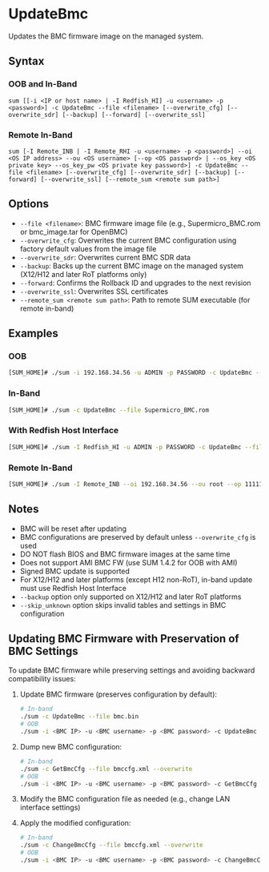# UpdateBmc

Updates the BMC firmware image on the managed system.

## Syntax

### OOB and In-Band
```
sum [[-i <IP or host name> | -I Redfish_HI] -u <username> -p <password>] -c UpdateBmc --file <filename> [--overwrite_cfg] [--overwrite_sdr] [--backup] [--forward] [--overwrite_ssl]
```

### Remote In-Band
```
sum [-I Remote_INB | -I Remote_RHI -u <username> -p <password>] --oi <OS IP address> --ou <OS username> [--op <OS password> | --os_key <OS private key> --os_key_pw <OS private key password>] -c UpdateBmc --file <filename> [--overwrite_cfg] [--overwrite_sdr] [--backup] [--forward] [--overwrite_ssl] [--remote_sum <remote sum path>]
```

## Options

- `--file <filename>`: BMC firmware image file (e.g., Supermicro_BMC.rom or bmc_image.tar for OpenBMC)
- `--overwrite_cfg`: Overwrites the current BMC configuration using factory default values from the image file
- `--overwrite_sdr`: Overwrites current BMC SDR data
- `--backup`: Backs up the current BMC image on the managed system (X12/H12 and later RoT platforms only)
- `--forward`: Confirms the Rollback ID and upgrades to the next revision
- `--overwrite_ssl`: Overwrites SSL certificates
- `--remote_sum <remote sum path>`: Path to remote SUM executable (for remote in-band)

## Examples

### OOB
```bash
[SUM_HOME]# ./sum -i 192.168.34.56 -u ADMIN -p PASSWORD -c UpdateBmc --file Supermicro_BMC.rom
```

### In-Band
```bash
[SUM_HOME]# ./sum -c UpdateBmc --file Supermicro_BMC.rom
```

### With Redfish Host Interface
```bash
[SUM_HOME]# ./sum -I Redfish_HI -u ADMIN -p PASSWORD -c UpdateBmc --file Supermicro_BMC.rom
```

### Remote In-Band
```bash
[SUM_HOME]# ./sum -I Remote_INB --oi 192.168.34.56 --ou root --op 111111 -c UpdateBmc --file Supermicro_BMC.rom
```

## Notes

- BMC will be reset after updating
- BMC configurations are preserved by default unless `--overwrite_cfg` is used
- DO NOT flash BIOS and BMC firmware images at the same time
- Does not support AMI BMC FW (use SUM 1.4.2 for OOB with AMI)
- Signed BMC update is supported
- For X12/H12 and later platforms (except H12 non-RoT), in-band update must use Redfish Host Interface
- `--backup` option only supported on X12/H12 and later RoT platforms
- `--skip_unknown` option skips invalid tables and settings in BMC configuration

## Updating BMC Firmware with Preservation of BMC Settings

To update BMC firmware while preserving settings and avoiding backward compatibility issues:

1. Update BMC firmware (preserves configuration by default):
   ```bash
   # In-band
   ./sum -c UpdateBmc --file bmc.bin
   # OOB
   ./sum -i <BMC IP> -u <BMC username> -p <BMC password> -c UpdateBmc --file bmc.bin
   ```

2. Dump new BMC configuration:
   ```bash
   # In-band
   ./sum -c GetBmcCfg --file bmccfg.xml --overwrite
   # OOB
   ./sum -i <BMC IP> -u <BMC username> -p <BMC password> -c GetBmcCfg --file bmccfg.xml --overwrite
   ```

3. Modify the BMC configuration file as needed (e.g., change LAN interface settings)

4. Apply the modified configuration:
   ```bash
   # In-band
   ./sum -c ChangeBmcCfg --file bmccfg.xml --overwrite
   # OOB
   ./sum -i <BMC IP> -u <BMC username> -p <BMC password> -c ChangeBmcCfg --file bmccfg.xml
   ```
